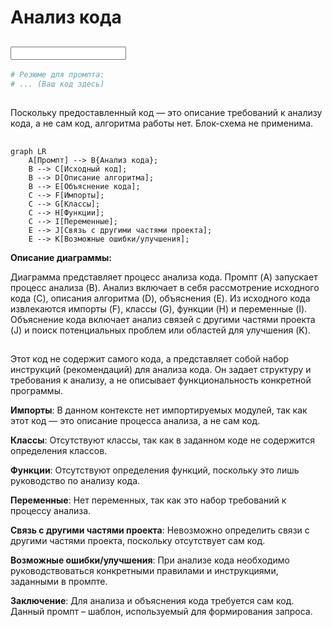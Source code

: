 # Анализ кода

## <input code>

```python
# Резюме для промпта:
# ... (Ваш код здесь)
```

## <algorithm>

Поскольку предоставленный код — это описание требований к анализу кода, а не сам код, алгоритма работы нет.  Блок-схема не применима.


## <mermaid>

```mermaid
graph LR
    A[Промпт] --> B{Анализ кода};
    B --> C[Исходный код];
    B --> D[Описание алгоритма];
    B --> E[Объяснение кода];
    C --> F[Импорты];
    C --> G[Классы];
    C --> H[Функции];
    C --> I[Переменные];
    E --> J[Связь с другими частями проекта];
    E --> K[Возможные ошибки/улучшения];
```

**Описание диаграммы:**

Диаграмма представляет процесс анализа кода.  Промпт (A) запускает процесс анализа (B).  Анализ включает в себя рассмотрение исходного кода (C), описания алгоритма (D), объяснения (E).  Из исходного кода извлекаются импорты (F), классы (G), функции (H) и переменные (I). Объяснение кода включает анализ связей с другими частями проекта (J) и поиск потенциальных проблем или областей для улучшения (K).

## <explanation>

Этот код не содержит самого кода, а представляет собой набор инструкций (рекомендаций) для анализа кода.  Он задает структуру и требования к анализу, а не описывает функциональность конкретной программы.

**Импорты**: В данном контексте нет импортируемых модулей, так как этот код — это описание процесса анализа, а не сам код.

**Классы**: Отсутствуют классы, так как в заданном коде не содержится определения классов.

**Функции**: Отсутствуют определения функций, поскольку это лишь руководство по анализу кода.

**Переменные**: Нет переменных, так как это набор требований к процессу анализа.

**Связь с другими частями проекта**: Невозможно определить связи с другими частями проекта, поскольку отсутствует сам код.

**Возможные ошибки/улучшения**: При анализе кода необходимо руководствоваться конкретными правилами и инструкциями, заданными в промпте.


**Заключение**:  Для анализа и объяснения кода требуется сам код.  Данный промпт – шаблон, используемый для формирования запроса.
